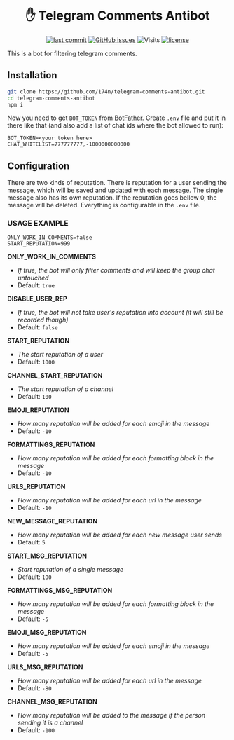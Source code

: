 <h1 align="center">✋ Telegram Comments Antibot</h1>

<p align="center">
  <a href="https://github.com/174n/telegram-comments-antibot/commits/main"><img src="https://img.shields.io/github/last-commit/174n/telegram-comments-antibot.svg" alt="last commit"></a>
  <a href="https://github.com/174n/telegram-comments-antibot/issues"><img src="https://img.shields.io/github/issues/174n/telegram-comments-antibot.svg" alt="GitHub issues"></a>
  <img src="https://badges.pufler.dev/visits/174n/telegram-comments-antibot" alt="Visits">
  <a href="https://github.com/174n/telegram-comments-antibot/blob/main/LICENSE"><img src="https://img.shields.io/github/license/174n/telegram-comments-antibot" alt="license"></a>
</p>

This is a bot for filtering telegram comments.

## Installation

```bash
git clone https://github.com/174n/telegram-comments-antibot.git
cd telegram-comments-antibot
npm i
```

Now you need to get ```BOT_TOKEN``` from [BotFather](https://t.me/BotFather). Create ```.env``` file and put it in there like that (and also add a list of chat ids where the bot allowed to run):

```
BOT_TOKEN=<your token here>
CHAT_WHITELIST=777777777,-1000000000000
```

## Configuration

There are two kinds of reputation. There is reputation for a user sending the message, which will be saved and updated with each message. The single message also has its own reputation. If the reputation goes bellow 0, the message will be deleted. Everything is configurable in the ```.env``` file.

### USAGE EXAMPLE

```
ONLY_WORK_IN_COMMENTS=false
START_REPUTATION=999
```

**ONLY_WORK_IN_COMMENTS**
- *If true, the bot will only filter comments and will keep the group chat untouched*
- Default: ```true```

**DISABLE_USER_REP**
- *If true, the bot will not take user's reputation into account (it will still be recorded though)*
- Default: ```false```

**START_REPUTATION**
- *The start reputation of a user*
- Default: ```1000```

**CHANNEL_START_REPUTATION**
- *The start reputation of a channel*
- Default: ```100```

**EMOJI_REPUTATION**
- *How many reputation will be added for each emoji in the message*
- Default: ```-10```

**FORMATTINGS_REPUTATION**
- *How many reputation will be added for each formatting block in the message*
- Default: ```-10```

**URLS_REPUTATION**
- *How many reputation will be added for each url in the message*
- Default: ```-10```

**NEW_MESSAGE_REPUTATION**
- *How many reputation will be added for each new message user sends*
- Default: ```5```

**START_MSG_REPUTATION**
- *Start reputation of a single message*
- Default: ```100```

**FORMATTINGS_MSG_REPUTATION**
- *How many reputation will be added for each formatting block in the message*
- Default: ```-5```

**EMOJI_MSG_REPUTATION**
- *How many reputation will be added for each emoji in the message*
- Default: ```-5```

**URLS_MSG_REPUTATION**
- *How many reputation will be added for each url in the message*
- Default: ```-80```

**CHANNEL_MSG_REPUTATION**
- *How many reputation will be added to the message if the person sending it is a channel*
- Default: ```-100```
